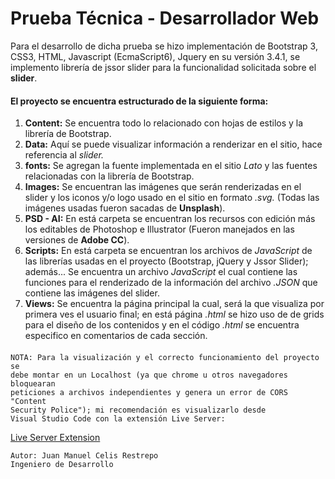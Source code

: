 # Prueba Técnica - Desarrollador Web
Para el desarrollo de dicha prueba se hizo implementación de Bootstrap 3, CSS3, HTML, Javascript (EcmaScript6), Jquery en su versión 3.4.1, se implemento librería de jssor slider para la funcionalidad solicitada sobre el __slider__.

#### El proyecto se encuentra estructurado de la siguiente forma:
1.  **Content:** Se encuentra todo lo relacionado con hojas de estilos y la librería de Bootstrap.
2.  **Data:** Aquí se puede visualizar información a renderizar en el sitio, hace referencia al _slider._
3.  **fonts:** Se agregan la fuente implementada en el sitio _Lato_ y las fuentes relacionadas con la librería de Bootstrap.
4.  **Images:** Se encuentran las imágenes que serán renderizadas en el slider y los iconos y/o logo usado en el sitio en formato _.svg._ (Todas las imágenes usadas fueron sacadas de **Unsplash**).
5.  **PSD - AI:** En está carpeta se encuentran los recursos con edición más los editables de Photoshop e Illustrator (Fueron manejados en las versiones de **Adobe CC**).
6.  **Scripts:** En está carpeta se encuentran los archivos de _JavaScript_ de las librerías usadas en el proyecto (Bootstrap, jQuery y Jssor Slider); además... Se encuentra un archivo _JavaScript_ el cual contiene las funciones para el renderizado de la información del archivo _.JSON_ que contiene las imágenes del slider.
7.  **Views:** Se encuentra la página principal la cual, será la que visualiza por primera ves el usuario final; en está página _.html_ se hizo uso de de grids para el diseño de los contenidos y en el código _.html_ se encuentra especifico en comentarios de cada sección.
####    
    NOTA: Para la visualización y el correcto funcionamiento del proyecto se 
    debe montar en un Localhost (ya que chrome u otros navegadores bloquearan 
    peticiones a archivos independientes y genera un error de CORS "Content 
    Security Police"); mi recomendación es visualizarlo desde 
    Visual Studio Code con la extensión Live Server:
<a href="https://marketplace.visualstudio.com/items?itemName=ritwickdey.LiveServer"> Live Server Extension </a>

~~~ 
Autor: Juan Manuel Celis Restrepo
Ingeniero de Desarrollo
~~~


